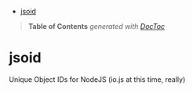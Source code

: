 

- [jsoid](#jsoid)

> **Table of Contents**  *generated with [DocToc](http://doctoc.herokuapp.com/)*


# jsoid
Unique Object IDs for NodeJS (io.js at this time, really)
